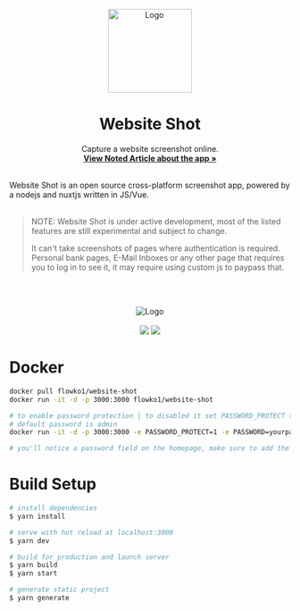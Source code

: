 <p align="center">
  <a href="#">
    
  </a>

  <p align="center">
   <img width="150" height="150" src="https://user-images.githubusercontent.com/35883748/174504679-231434c3-0cfa-4f2c-a483-368e8f9d1dcc.png" alt="Logo">
  </p>
  <h1 align="center"><b>Website Shot</b></h1>
  <p align="center">
  Capture a website screenshot online.
    <br />
    <a href="https://noted.lol/take-full-website-screenshots-with-the-self-hosted-website-shot/"><strong>View Noted Article about the app »</strong></a>
    <br />
    <br />
  </p>
</p>
Website Shot is an open source cross-platform screenshot app, powered by a nodejs and nuxtjs written in JS/Vue. 
<br/>
<br/>


> NOTE: Website Shot is under active development, most of the listed features are still experimental and subject to change.
> 
> It can't take screenshots of pages where authentication is required. Personal bank pages, E-Mail Inboxes or any other page that requires you to log in to see it, it may require using custom js to paypass that.
<br/>
<br/>

<p align="center">
  <img src="https://user-images.githubusercontent.com/35883748/174443804-83ff76aa-1b7b-430b-914d-2330b72a7084.png" alt="Logo">
  <br />
  <br />

  <img src="https://img.shields.io/github/v/release/Flowko/website-shot?color=2BB4AB" />
  <img src="https://img.shields.io/github/issues-closed-raw/Flowko/website-shot?color=0974B4" />
  <br />
</p>

# Docker
```bash
docker pull flowko1/website-shot
docker run -it -d -p 3000:3000 flowko1/website-shot

# to enable password protection | to disabled it set PASSWORD_PROTECT to 0
# default password is admin
docker run -it -d -p 3000:3000 -e PASSWORD_PROTECT=1 -e PASSWORD=yourpassword flowko1/website-shot

# you'll notice a password field on the homepage, make sure to add the password there as well

```

# Build Setup

```bash
# install dependencies
$ yarn install

# serve with hot reload at localhost:3000
$ yarn dev

# build for production and launch server
$ yarn build
$ yarn start

# generate static project
$ yarn generate
```
